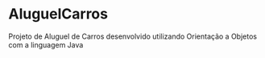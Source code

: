 # AluguelCarros
Projeto de Aluguel de Carros desenvolvido utilizando Orientação a Objetos com a linguagem Java

